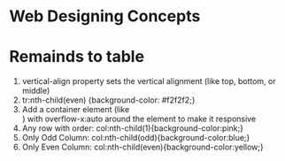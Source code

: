 # Web Designing Concepts

# Remainds to table
1. vertical-align property sets the vertical alignment (like top, bottom, or middle)
2. tr:nth-child(even) {background-color: #f2f2f2;}
3. Add a container element (like <div>) with overflow-x:auto around the <table> element to make it responsive
4. Any row with order: col:nth-child(1){background-color:pink;} 
5. Only Odd Column: col:nth-child(odd){background-color:blue;}
6. Only Even Column: col:nth-child(even){background-color:yellow;}
